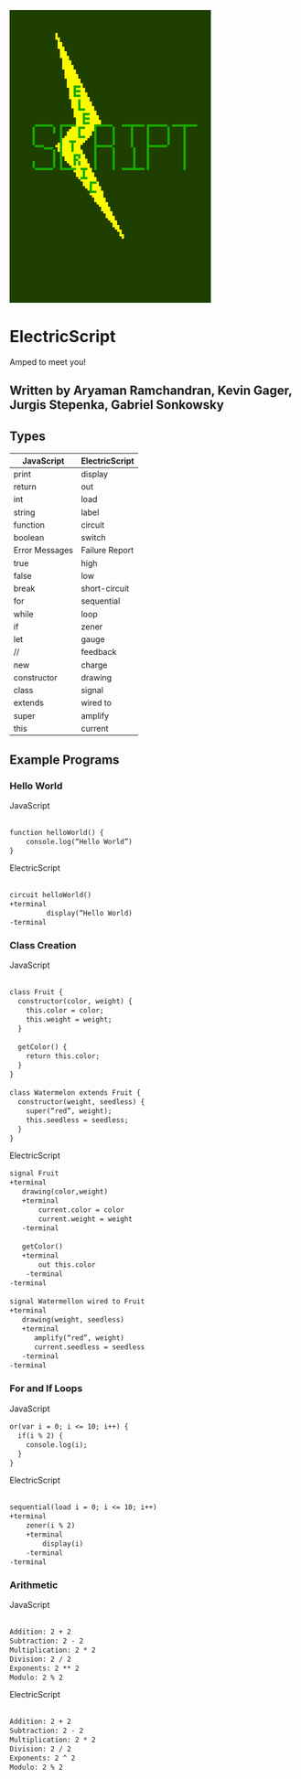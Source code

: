 ![](https://github.com/StatusSin/Electric-Script/blob/main/docs/images/ElectricScript.png?raw=true "ElectricScriptLogo")

# ElectricScript
Amped to meet you! 

## Written by Aryaman Ramchandran, Kevin Gager, Jurgis Stepenka, Gabriel Sonkowsky

## Types
| JavaScript | ElectricScript |
| --- | --- |
| print      | display        |
| return | out |
| int | load |
| string | label |
| function | circuit |
| boolean | switch |
| Error Messages | Failure Report |
| true | high |
| false | low |
| break | short-circuit |
| for | sequential |
| while | loop |
| if | zener |
| let | gauge |
| // | feedback |
| new | charge |
| constructor | drawing |
| class | signal |
| extends | wired to |
| super | amplify |
| this | current |

## Example Programs

### Hello World

JavaScript

```

function helloWorld() {
	console.log(“Hello World”)
}

```

ElectricScript

```

circuit helloWorld()
+terminal
         display(“Hello World)
-terminal

```

### Class Creation

JavaScript

```

class Fruit {
  constructor(color, weight) {
    this.color = color;
    this.weight = weight;
  }

  getColor() {
    return this.color;
  }
}

class Watermelon extends Fruit {
  constructor(weight, seedless) {
    super(“red”, weight);
    this.seedless = seedless;
  }
}

```

ElectricScript

```
signal Fruit
+terminal
   drawing(color,weight)
   +terminal
       current.color = color
       current.weight = weight
   -terminal 

   getColor()
   +terminal
       out this.color
    -terminal
-terminal

signal Watermellon wired to Fruit
+terminal
   drawing(weight, seedless)
   +terminal
      amplify(“red”, weight)
      current.seedless = seedless
   -terminal
-terminal  

```

### For and If Loops

JavaScript

```
or(var i = 0; i <= 10; i++) {
  if(i % 2) {
    console.log(i);
  }
}

```

ElectricScript

```

sequential(load i = 0; i <= 10; i++)
+terminal
    zener(i % 2)
    +terminal
        display(i)
    -terminal
-terminal

```

### Arithmetic

JavaScript

```

Addition: 2 + 2
Subtraction: 2 - 2
Multiplication: 2 * 2
Division: 2 / 2
Exponents: 2 ** 2
Modulo: 2 % 2

```

ElectricScript

```

Addition: 2 + 2
Subtraction: 2 - 2
Multiplication: 2 * 2
Division: 2 / 2
Exponents: 2 ^ 2
Modulo: 2 % 2

```
